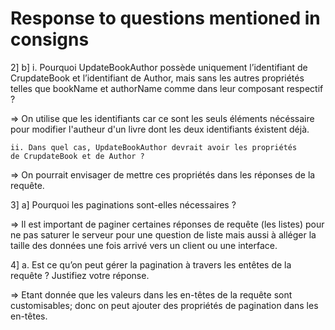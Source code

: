 # Response to questions mentioned in consigns

2] b]
    i. Pourquoi UpdateBookAuthor possède uniquement l’identifiant de 
    CrupdateBook et l’identifiant de Author, mais sans les autres propriétés 
    telles que bookName et authorName comme dans leur composant respectif ?

=> On utilise que les identifiants car ce sont les seuls éléments nécéssaire
   pour modifier l'autheur d'un livre dont les deux identifiants éxistent déjà.

    ii. Dans quel cas, UpdateBookAuthor devrait avoir les propriétés 
    de CrupdateBook et de Author ?

=> On pourrait  envisager de mettre ces propriétés dans les réponses de la requête.

3] a] Pourquoi les paginations sont-elles nécessaires ? 

=> Il est important de paginer certaines réponses de requête (les listes)
pour ne pas saturer le serveur pour une question de liste mais aussi à alléger
la taille des données une fois arrivé vers un client ou une interface.

4] 
    a. Est ce qu’on peut gérer la pagination à travers les entêtes de la requête ? 
    Justifiez votre réponse.

=> Etant donnée que les valeurs dans les en-têtes de la requête sont customisables; 
   donc on peut ajouter des propriétés de pagination dans les en-têtes.